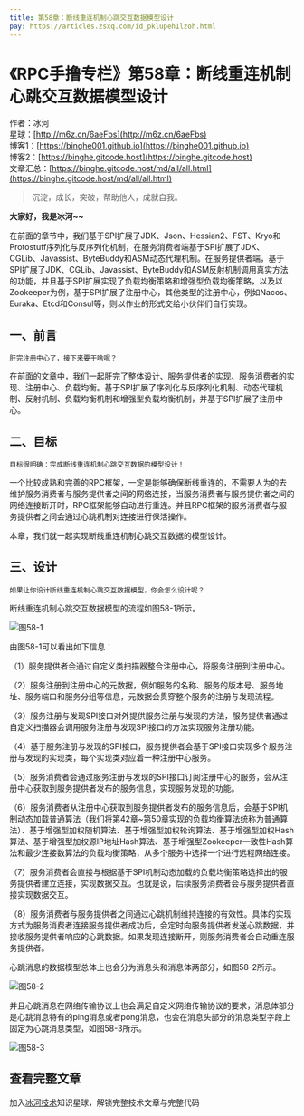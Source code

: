 ```yaml
---
title: 第58章：断线重连机制心跳交互数据模型设计
pay: https://articles.zsxq.com/id_pklupeh1lzoh.html
---
```


# 《RPC手撸专栏》第58章：断线重连机制心跳交互数据模型设计

作者：冰河
<br/>星球：[http://m6z.cn/6aeFbs](http://m6z.cn/6aeFbs)
<br/>博客1：[https://binghe001.github.io](https://binghe001.github.io)
<br/>博客2：[https://binghe.gitcode.host](https://binghe.gitcode.host)
<br/>文章汇总：[https://binghe.gitcode.host/md/all/all.html](https://binghe.gitcode.host/md/all/all.html)

> 沉淀，成长，突破，帮助他人，成就自我。

**大家好，我是冰河~~**

在前面的章节中，我们基于SPI扩展了JDK、Json、Hessian2、FST、Kryo和Protostuff序列化与反序列化机制，在服务消费者端基于SPI扩展了JDK、CGLib、Javassist、ByteBuddy和ASM动态代理机制。在服务提供者端，基于SPI扩展了JDK、CGLib、Javassist、ByteBuddy和ASM反射机制调用真实方法的功能，并且基于SPI扩展实现了负载均衡策略和增强型负载均衡策略，以及以Zookeeper为例，基于SPI扩展了注册中心，其他类型的注册中心，例如Nacos、Euraka、Etcd和Consul等，则以作业的形式交给小伙伴们自行实现。

## 一、前言

`肝完注册中心了，接下来要干啥呢？`

在前面的文章中，我们一起肝完了整体设计、服务提供者的实现、服务消费者的实现、注册中心、负载均衡。基于SPI扩展了序列化与反序列化机制、动态代理机制、反射机制、负载均衡机制和增强型负载均衡机制，并基于SPI扩展了注册中心。

## 二、目标

`目标很明确：完成断线重连机制心跳交互数据的模型设计！`

一个比较成熟和完善的RPC框架，一定是能够确保断线重连的，不需要人为的去维护服务消费者与服务提供者之间的网络连接，当服务消费者与服务提供者之间的网络连接断开时，RPC框架能够自动进行重连。并且RPC框架的服务消费者与服务提供者之间会通过心跳机制对连接进行保活操作。

本章，我们就一起实现断线重连机制心跳交互数据的模型设计。

## 三、设计

`如果让你设计断线重连机制心跳交互数据模型，你会怎么设计呢？`

断线重连机制心跳交互数据模型的流程如图58-1所示。

![图58-1](https://binghe.gitcode.host/assets/images/middleware/rpc/rpc-2022-12-09-001.png)

由图58-1可以看出如下信息：

（1）服务提供者会通过自定义类扫描器整合注册中心，将服务注册到注册中心。

（2）服务注册到注册中心的元数据，例如服务的名称、服务的版本号、服务地址、服务端口和服务分组等信息，元数据会贯穿整个服务的注册与发现流程。

（3）服务注册与发现SPI接口对外提供服务注册与发现的方法，服务提供者通过自定义扫描器会调用服务注册与发现SPI接口的方法实现服务注册功能。

（4）基于服务注册与发现的SPI接口，服务提供者会基于SPI接口实现多个服务注册与发现的实现类，每个实现类对应着一种注册中心服务。

（5）服务消费者会通过服务注册与发现的SPI接口订阅注册中心的服务，会从注册中心获取到服务提供者发布的服务信息，实现服务发现的功能。

（6）服务消费者从注册中心获取到服务提供者发布的服务信息后，会基于SPI机制动态加载普通算法（我们将第42章~第50章实现的负载均衡算法统称为普通算法）、基于增强型加权随机算法、基于增强型加权轮询算法、基于增强型加权Hash算法、基于增强型加权源IP地址Hash算法、基于增强型Zookeeper一致性Hash算法和最少连接数算法的负载均衡策略，从多个服务中选择一个进行远程网络连接。

（7）服务消费者会直接与根据基于SPI机制动态加载的负载均衡策略选择出的服务提供者建立连接，实现数据交互。也就是说，后续服务消费者会与服务提供者直接实现数据交互。

（8）服务消费者与服务提供者之间通过心跳机制维持连接的有效性。具体的实现方式为服务消费者连接服务提供者成功后，会定时向服务提供者发送心跳数据，并接收服务提供者响应的心跳数据。如果发现连接断开，则服务消费者会自动重连服务提供者。

心跳消息的数据模型总体上也会分为消息头和消息体两部分，如图58-2所示。

![图58-2](https://binghe.gitcode.host/assets/images/middleware/rpc/rpc-2022-12-09-002.png)

并且心跳消息在网络传输协议上也会满足自定义网络传输协议的要求，消息体部分是心跳消息特有的ping消息或者pong消息，也会在消息头部分的消息类型字段上固定为心跳消息类型，如图58-3所示。

![图58-3](https://binghe.gitcode.host/assets/images/middleware/rpc/rpc-2022-12-09-003.png)


## 查看完整文章

加入[冰河技术](http://m6z.cn/6aeFbs)知识星球，解锁完整技术文章与完整代码